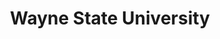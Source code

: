 ---
schema: default
title: Wayne State University
description: ''
logo: 'https://mac.wayne.edu/images/wsu_primary_stacked_color.png'
---